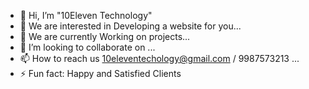 - 👋 Hi, I’m "10Eleven Technology"
- 👀 We are interested in Developing a website for you...
- 🌱 We are currently Working on projects...
- 💞️ I’m looking to collaborate on ...
- 📫 How to reach us 10eleventechology@gmail.com / 9987573213 ...
- ⚡ Fun fact: Happy and Satisfied Clients

<!---
10ele-tech/10ele-tech is a ✨ special ✨ repository because its `README.md` (this file) appears on your GitHub profile.
You can click the Preview link to take a look at your changes.
--->
